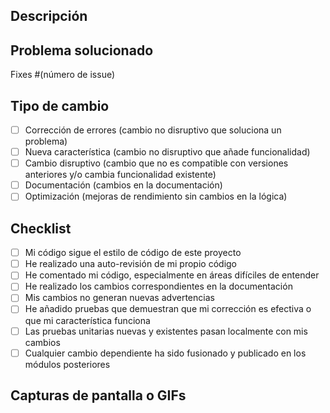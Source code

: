 ## Descripción

<!-- Proporciona un resumen conciso de los cambios introducidos en este PR -->

## Problema solucionado

<!-- Describe el problema que este PR resuelve o la funcionalidad que añade -->
Fixes #(número de issue)

## Tipo de cambio

<!-- Marca con una x las opciones que apliquen -->

- [ ] Corrección de errores (cambio no disruptivo que soluciona un problema)
- [ ] Nueva característica (cambio no disruptivo que añade funcionalidad)
- [ ] Cambio disruptivo (cambio que no es compatible con versiones anteriores y/o cambia funcionalidad existente)
- [ ] Documentación (cambios en la documentación)
- [ ] Optimización (mejoras de rendimiento sin cambios en la lógica)

## Checklist

<!-- Marca con una x las opciones que apliquen -->

- [ ] Mi código sigue el estilo de código de este proyecto
- [ ] He realizado una auto-revisión de mi propio código
- [ ] He comentado mi código, especialmente en áreas difíciles de entender
- [ ] He realizado los cambios correspondientes en la documentación
- [ ] Mis cambios no generan nuevas advertencias
- [ ] He añadido pruebas que demuestran que mi corrección es efectiva o que mi característica funciona
- [ ] Las pruebas unitarias nuevas y existentes pasan localmente con mis cambios
- [ ] Cualquier cambio dependiente ha sido fusionado y publicado en los módulos posteriores

## Capturas de pantalla o GIFs

<!-- Si tu PR incluye cambios visuales, incluye capturas de pantalla o GIFs -->
